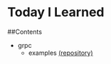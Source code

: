 # Today I Learned

##Contents

* grpc
    * examples [(repository)](https://github.com/grpc/grpc-java/tree/master/examples)

